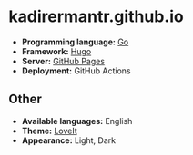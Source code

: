 # kadirermantr.github.io

- **Programming language:** [Go](https://github.com/golang/go)
- **Framework:** [Hugo](https://github.com/gohugoio/hugo)
- **Server:** [GitHub Pages](https://pages.github.com)
- **Deployment:** GitHub Actions

## Other

- **Available languages:** English
- **Theme:** [LoveIt](https://github.com/kadirermantr/LoveIt)
- **Appearance:** Light, Dark

